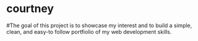 # courtney
 #The goal of this project is to showcase my interest and to build a simple, clean, and easy-to follow portfiolio of my web development skills.

